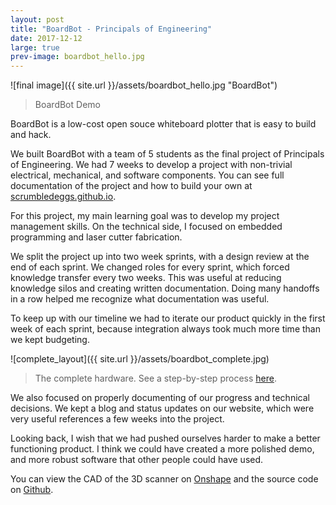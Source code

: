 ```yaml
---
layout: post
title: "BoardBot - Principals of Engineering"
date: 2017-12-12
large: true
prev-image: boardbot_hello.jpg
---
```

![final image]({{ site.url }}/assets/boardbot_hello.jpg "BoardBot")

> BoardBot Demo

BoardBot is a low-cost open souce whiteboard plotter that is easy to build and hack.

We built BoardBot with a team of 5 students as the final project of Principals of Engineering. We had 7 weeks to develop a project with non-trivial electrical, mechanical, and software components. You can see full documentation of the project and how to build your own at [scrumbledeggs.github.io](https://scrumbledeggs.github.io/).

For this project, my main learning goal was to develop my project management skills. On the technical side, I focused on embedded programming and laser cutter fabrication.

We split the project up into two week sprints, with a design review at the end of each sprint. We changed roles for every sprint, which forced knowledge transfer every two weeks. This was useful at reducing knowledge silos and creating written documentation. Doing many handoffs in a row helped me recognize what documentation was useful.

To keep up with our timeline we had to iterate our product quickly in the first week of each sprint, because integration always took much more time than we kept budgeting.

![complete_layout]({{ site.url }}/assets/boardbot_complete.jpg)

> The complete hardware. See a step-by-step process [here](https://scrumbledeggs.github.io/diy.html).

We also focused on properly documenting of our progress and technical decisions. We kept a blog and status updates on our website, which were very useful references a few weeks into the project.

Looking back, I wish that we had pushed ourselves harder to make a better functioning product. I think we could have created a more polished demo, and more robust software that other people could have used.

You can view the CAD of the 3D scanner on [Onshape](https://cad.onshape.com/documents/56eb62590c3c78e3107526b5/w/1808d69d7f6f09bc0228630a/e/8586b0f6085399d8d7918128) and the source code on [Github](https://github.com/newsch/threed_scanner_poe).
